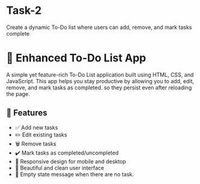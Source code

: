 # Task-2
 Create a dynamic To-Do list where users can add, remove, and mark tasks complete
# 📝 Enhanced To-Do List App

A simple yet feature-rich To-Do List application built using HTML, CSS, and JavaScript. This app helps you stay productive by allowing you to add, edit, remove, and mark tasks as completed. so they persist even after reloading the page.

## 🚀 Features

- ✅ Add new tasks
- ✏️ Edit existing tasks
- 🗑️ Remove tasks
- ✔️ Mark tasks as completed/uncompleted
- 📱 Responsive design for mobile and desktop
- 🎨 Beautiful and clean user interface
- 🌟 Empty state message when there are no task.

